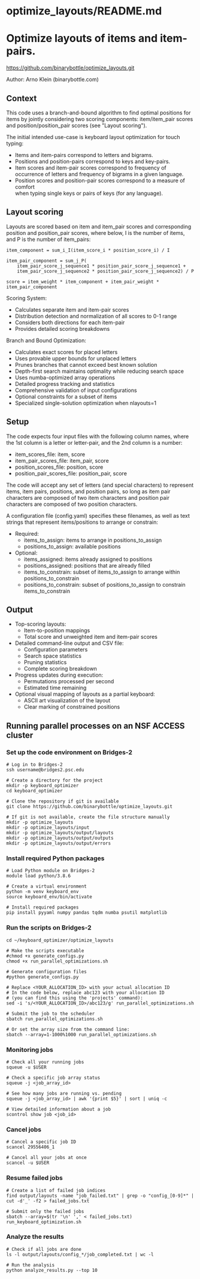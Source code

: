 # optimize_layouts/README.md
Optimize layouts of items and item-pairs. 
===================================================================

https://github.com/binarybottle/optimize_layouts.git

Author: Arno Klein (binarybottle.com)

## Context
This code uses a branch-and-bound algorithm to find optimal positions 
for items by jointly considering two scoring components: 
item/item_pair scores and position/position_pair scores (see "Layout scoring").

The initial intended use-case is keyboard layout optimization for touch typing:
  - Items and item-pairs correspond to letters and bigrams.
  - Positions and position-pairs correspond to keys and key-pairs.  
  - Item scores and item-pair scores correspond to frequency of occurrence 
    of letters and frequency of bigrams in a given language.
  - Position scores and position-pair scores correspond to a measure of comfort  
    when typing single keys or pairs of keys (for any language).

## Layout scoring
Layouts are scored based on item and item_pair scores 
and corresponding position and position_pair scores,
where below, I is the number of items, and P is the number of item_pairs:

    item_component = sum_i_I(item_score_i * position_score_i) / I
    
    item_pair_component = sum_j_P(
        item_pair_score_j_sequence1 * position_pair_score_j_sequence1 +
        item_pair_score_j_sequence2 * position_pair_score_j_sequence2) / P
 
    score = item_weight * item_component + item_pair_weight * item_pair_component

Scoring System:
  - Calculates separate item and item-pair scores
  - Distribution detection and normalization of all scores to 0-1 range
  - Considers both directions for each item-pair
  - Provides detailed scoring breakdowns

Branch and Bound Optimization:
  - Calculates exact scores for placed letters
  - Uses provable upper bounds for unplaced letters
  - Prunes branches that cannot exceed best known solution
  - Depth-first search maintains optimality while reducing search space
  - Uses numba-optimized array operations
  - Detailed progress tracking and statistics
  - Comprehensive validation of input configurations
  - Optional constraints for a subset of items
  - Specialized single-solution optimization when nlayouts=1

## Setup
The code expects four input files with the following column names,
where the 1st column is a letter or letter-pair, and the 2nd column is a number:
  - item_scores_file:           item, score       
  - item_pair_scores_file:      item_pair, score
  - position_scores_file:       position, score
  - position_pair_scores_file:  position_pair, score

The code will accept any set of letters (and special characters) 
to represent items, item pairs, positions, and position pairs, 
so long as item pair characters are composed of two item characters 
and position pair characters are composed of two position characters.

A configuration file (config.yaml) specifies these filenames,
as well as text strings that represent items/positions to arrange or constrain:
  - Required:
    - items_to_assign: items to arrange in positions_to_assign
    - positions_to_assign: available positions
  - Optional:
    - items_assigned: items already assigned to positions
    - positions_assigned: positions that are already filled 
    - items_to_constrain: subset of items_to_assign to arrange within positions_to_constrain
    - positions_to_constrain: subset of positions_to_assign to constrain items_to_constrain

## Output
  - Top-scoring layouts:
    - Item-to-position mappings
    - Total score and unweighted item and item-pair scores
  - Detailed command-line output and CSV file:
    - Configuration parameters
    - Search space statistics
    - Pruning statistics
    - Complete scoring breakdown
  - Progress updates during execution:
    - Permutations processed per second
    - Estimated time remaining
  - Optional visual mapping of layouts as a partial keyboard:
    - ASCII art visualization of the layout
    - Clear marking of constrained positions


## Running parallel processes on an NSF ACCESS cluster

### Set up the code environment on Bridges-2
```
# Log in to Bridges-2
ssh username@bridges2.psc.edu

# Create a directory for the project
mkdir -p keyboard_optimizer
cd keyboard_optimizer

# Clone the repository if git is available
git clone https://github.com/binarybottle/optimize_layouts.git

# If git is not available, create the file structure manually
mkdir -p optimize_layouts
mkdir -p optimize_layouts/input
mkdir -p optimize_layouts/output/layouts
mkdir -p optimize_layouts/output/outputs
mkdir -p optimize_layouts/output/errors
```

### Install required Python packages
```
# Load Python module on Bridges-2
module load python/3.8.6

# Create a virtual environment
python -m venv keyboard_env
source keyboard_env/bin/activate

# Install required packages
pip install pyyaml numpy pandas tqdm numba psutil matplotlib
```

### Run the scripts on Bridges-2
```
cd ~/keyboard_optimizer/optimize_layouts

# Make the scripts executable
#chmod +x generate_configs.py
chmod +x run_parallel_optimizations.sh

# Generate configuration files
#python generate_configs.py

# Replace <YOUR_ALLOCATION_ID> with your actual allocation ID
# In the code below, replace abc123 with your allocation ID
# (you can find this using the 'projects' command):
sed -i 's/<YOUR_ALLOCATION_ID>/abc123/g' run_parallel_optimizations.sh

# Submit the job to the scheduler
sbatch run_parallel_optimizations.sh

# Or set the array size from the command line:
sbatch --array=1-1000%1000 run_parallel_optimizations.sh
```

### Monitoring jobs
```
# Check all your running jobs
squeue -u $USER

# Check a specific job array status
squeue -j <job_array_id>

# See how many jobs are running vs. pending
squeue -j <job_array_id> | awk '{print $5}' | sort | uniq -c

# View detailed information about a job
scontrol show job <job_id>
```

### Cancel jobs
```
# Cancel a specific job ID
scancel 29556406_1

# Cancel all your jobs at once
scancel -u $USER
```

### Resume failed jobs
```
# Create a list of failed job indices
find output/layouts -name "job_failed.txt" | grep -o "config_[0-9]*" | cut -d'_' -f2 > failed_jobs.txt

# Submit only the failed jobs
sbatch --array=$(tr '\n' ',' < failed_jobs.txt) run_keyboard_optimization.sh
```

### Analyze the results
```
# Check if all jobs are done
ls -l output/layouts/config_*/job_completed.txt | wc -l

# Run the analysis
python analyze_results.py --top 10
```